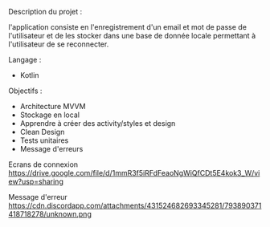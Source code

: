 
Description du projet :

l'application consiste en l'enregistrement d'un email et mot de passe de l'utilisateur et de les stocker dans une base de donnée locale permettant à l'utilisateur de se reconnecter.

Langage :

 - Kotlin

Objectifs : 

 - Architecture MVVM
 - Stockage en local 
 - Apprendre à créer des activity/styles et design
 - Clean Design
 - Tests unitaires
 - Message d'erreurs 


Ecrans de connexion
https://drive.google.com/file/d/1mmR3f5iRFdFeaoNgWiQfCDt5E4kok3_W/view?usp=sharing

Message d'erreur
https://cdn.discordapp.com/attachments/431524682693345281/793890371418718278/unknown.png

